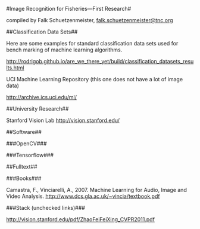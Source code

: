#Image Recognition for Fisheries&mdash;First Research#

compiled by Falk Schuetzenmeister, falk.schuetzenmeister@tnc.org

##Classification Data Sets##

Here are some examples for standard classification data sets used for bench marking of machine learning algorithms.

http://rodrigob.github.io/are_we_there_yet/build/classification_datasets_results.html

UCI Machine Learning Repository (this one does not have a lot of image data)

http://archive.ics.uci.edu/ml/


##University Research##

Stanford Vision Lab http://vision.stanford.edu/

##Software##

###OpenCV###

###Tensorflow###

##Fulltext##

###Books###

Camastra, F., Vinciarelli, A., 2007. Machine Learning for Audio, Image and Video Analysis. http://www.dcs.gla.ac.uk/~vincia/textbook.pdf 

###Stack (unchecked links)###

http://vision.stanford.edu/pdf/ZhaoFeiFeiXing_CVPR2011.pdf
